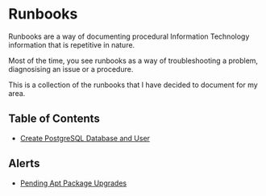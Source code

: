 # Runbooks
Runbooks are a way of documenting procedural Information Technology information that is repetitive in nature.

Most of the time, you see runbooks as a way of troubleshooting a problem, diagnosising an issue or a procedure.

This is a collection of the runbooks that I have decided to document for my area.

## Table of Contents
* [Create PostgreSQL Database and User][def2]


## Alerts
* [Pending Apt Package Upgrades][def]

[def]: PendingAptPackageUpgrades.md
[def2]: postgresql_create_database_user.md